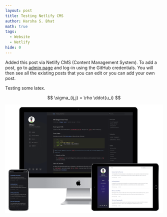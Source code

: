 ```yaml
---
layout: post
title: Testing Netlify CMS
author: Harsha S. Bhat
math: true
tags:
  - Website
  - Netlify
hide: 0
---
```

Added this post via Netlify CMS (Content Management System). To add a post, go to
[admin page](https://persismo.netlify.app/admin) and log-in using the GitHub credentials. You will then see all the existing posts that you can edit or you can add your own post.

Testing some latex.

$$
\sigma_{ij,j} = \rho \ddot{u_i}
$$



![](/images/posts/mockup.png)